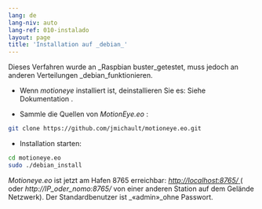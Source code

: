 ```yaml
---
lang: de
lang-niv: auto
lang-ref: 010-instalado
layout: page
title: 'Installation auf _debian_'
---
```


Dieses Verfahren wurde an _Raspbian buster_getestet, muss jedoch an anderen Verteilungen _debian_funktionieren.

* Wenn _motioneye_ installiert ist, deinstallieren Sie es: Siehe Dokumentation [](https://github.com/ccrisan/motioneye/wiki).  


* Sammle die Quellen von _MotionEye.eo_ :



```bash
git clone https://github.com/jmichault/motioneye.eo.git
```

* Installation starten:



```bash
cd motioneye.eo
sudo ./debian_install
```

_Motioneye.eo_ ist jetzt am Hafen 8765 erreichbar: [ _http://localhost:8765/_ ](http://localhost:8765/) ( oder _http://IP_oder_nomo:8765/_ von einer anderen Station auf dem Gelände Netzwerk). Der Standardbenutzer ist _«admin»_ohne Passwort.

